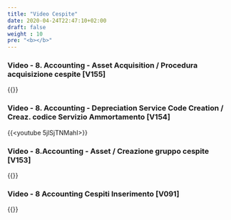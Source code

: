```yaml
---
title: "Video Cespite"
date: 2020-04-24T22:47:10+02:00
draft: false
weight : 10
pre: "<b></b>"
---
```


### Video - 8. Accounting - Asset Acquisition / Procedura acquisizione cespite [V155]
{{<youtube LhFW5KKr8KE>}}

### Video - 8. Accounting - Depreciation Service Code Creation / Creaz. codice Servizio Ammortamento [V154]
{{<youtube 5jlSjTNMahI>}}

### Video - 8.Accounting - Asset / Creazione gruppo cespite [V153]
{{<youtube R1OlGZR8W_E>}}

### Video - 8 Accounting Cespiti Inserimento [V091]
{{<youtube Uq3TZCvH-as>}}

